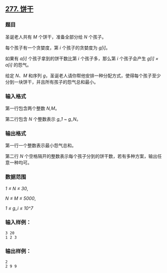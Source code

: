 ## [277. 饼干](https://www.acwing.com/problem/content/279/)

### 题目

圣诞老人共有 *M* 个饼干，准备全部分给 *N* 个孩子。

每个孩子有一个贪婪度，第 *i* 个孩子的贪婪度为 *g[i]*。

如果有 *a[i]* 个孩子拿到的饼干数比第 *i* 个孩子多，那么第 *i* 个孩子会产生 *g[i] × a[i]* 的怨气。

给定 *N、M* 和序列 *g*，圣诞老人请你帮他安排一种分配方式，使得每个孩子至少分到一块饼干，并且所有孩子的怨气总和最小。

### 输入格式

第一行包含两个整数 *N,M*。

第二行包含 *N* 个整数表示 *g_1 ~ g_N*。

### 输出格式

第一行一个整数表示最小怨气总和。

第二行 *N* 个空格隔开的整数表示每个孩子分到的饼干数，若有多种方案，输出任意一种均可。

### 数据范围

*1 ≤ N ≤ 30*,

*N ≤ M ≤ 5000*,

*1 ≤ g_i ≤ 10^7*

### 输入样例：

```
3 20
1 2 3
```

### 输出样例：

```
2
2 9 9
```

